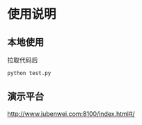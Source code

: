 # 使用说明

## 本地使用

拉取代码后

```python
python test.py
```





## 演示平台

http://www.jubenwei.com:8100/index.html#/